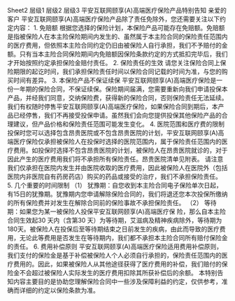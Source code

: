 Sheet2
	层级1	层级2	层级3
	平安互联网颐享(A)高端医疗保险产品特别告知
	亲爱的客户
平安互联网颐享(A)高端医疗保险产品除了责任免除外，您还需要关注以下约定内容：
	1. 免赔额
		根据您选择的保险计划，本保险产品可能存在免赔额。免赔额是指被保险人在本主险保险期间内发生的、虽然属于本主险合同的保险责任范围内的医疗费用，但依照本主险合同约定仍旧由被保险人自行承担，我们不予赔付的金额。只有当本主险合同保险期间内免赔额因保险条款约定的方式抵扣完毕后，我们才开始按照约定承担保险金赔付责任。
	2. 保险责任的生效
		请您关注保险合同上保险期限的起讫时间，我们承担保险责任时间以保险合同记载的时间为准，与您的购买时间有差异。
	3. 本保险产品不保证续保
		平安互联网颐享(A)高端医疗保险是一份一年期的保险合同，不保证续保。保险期间届满，您需要重新向我们申请投保本产品，并经我们同意，交纳保险费，获得新的保险合同，否则保险责任无法延续。
		我们有权随时停售平安互联网颐享(A)高端医疗保险，如果保险合同到期后，本产品已经停售，我们不再接受投保申请。虽然我们会向您提供投保其他保险产品的合理建议，但产品价格和保险责任范围可能发生变化。
	4. 医院范围和医疗费的限制
		投保时您可以选择包含昂贵医院或不包含昂贵医院的计划，平安互联网颐享(A)高端医疗保险仅承担被保险人在投保时选择的医院范围内，属于保险责任范围内的医疗费用。如投保时选择不包含昂贵医院的计划，被保险人在昂贵医院就诊的，对于因此产生的医疗费用我们将不承担所有保险责任。昂贵医院清单见附表。
		请注意我们仅承担在医院内发生并由医院收取的医疗费用，因此被保险人在医院外（包括医院内非医院自有药房药店）购买的药品或接受的治疗，我们不承担保险责任。
	5. 几个重要的时间限制
		（1） 犹豫期：自您收到本主险合同电子保险单次日起，有15日的犹豫期。犹豫期内您申请解除保险合同的，我们将退还您本次投保所缴纳的所有保险费并对发生在解除合同前的保险事故不承担保险责任。
		（2） 等待期：如果您为某一被保险人投保平安互联网颐享(A)高端医疗保
险，那么自本主险合同生效起30 天内（含第30 天）为等待期，艾滋病及精神疾病除外，等待期为180天。被保险人在投保后至等待期结束之日前发生的疾病，由此而导致的医疗费用，无论此等费用是否发生在等待期内，我们都不承担本主险合同所有赔付保险金的责任。
	6. 费用补偿原则
		平安互联网颐享(A)高端医疗保险适用费用补偿原则，我们支付的保险金是基于补偿被保险人个人必须自行承担的，保险责任范围内的医疗费用的。因此，如果被保险人从其他途径获得了医疗费用的补偿，我们赔付的保险金不会超过被保险人实际发生的医疗费用扣除其所获补偿后的余额。
	本特别告知内容主要目的是协助您理解保险合同中一些涉及保障利益的约定，仅供参考，准确而详细的约定以保险条款为准。





























